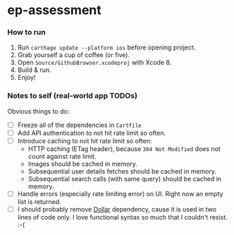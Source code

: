# ep-assessment

### How to run

1. Run `carthage update --platform ios` before opening project.
2. Grab yourself a cup of coffee (or five).
3. Open `Source/GithubBrowser.xcodeproj` with Xcode 8.
4. Build & run.
5. Enjoy!

### Notes to self (real-world app TODOs)

Obvious things to do:

- [ ] Freeze all of the dependencies in `Cartfile`
- [ ] Add API authentication to not hit rate limit so often.
- [ ] Introduce caching to not hit rate limit so often:
    - HTTP caching (ETag header), because `304 Not Modified` does not count against rate limit.
    - Images should be cached in memory.
    - Subsequential user details fetches should be cached in memory.
    - Subsequential search calls (with same query) should be cached in memory.
- [ ] Handle errors (especially rate limiting error) on UI. Right now an empty list is returned.
- [ ] I should probably remove [Dollar](https://github.com/ankurp/Dollar) dependency, cause it is used in two lines of code only. I love functional syntax so much that I couldn't resist. :-(
